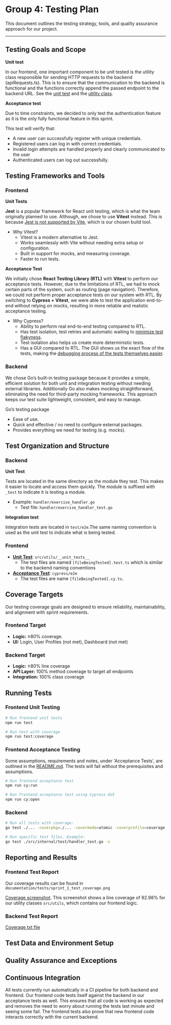 # Group 4: Testing Plan

This document outlines the testing strategy, tools, and quality assurance approach for our project.  

---

## Testing Goals and Scope  
**Unit test**

In our frontend, one important component to be unit tested is the utility class responsible for sending HTTP requests to the backend (apiRequests.ts). This is to ensure that the communication to the backend is functional and the functions correctly append the passed endpoint to the backend URL. See the [unit test](https://github.com/Onyelechie/WorkoutPal-Frontend/blob/3079c1eea150dfd967f67af3617622ff2c012460/src/utils/__unit_tests__/apiRequests.test.ts) and the [utility class](https://github.com/Onyelechie/WorkoutPal-Frontend/blob/3079c1eea150dfd967f67af3617622ff2c012460/src/utils/apiRequests.ts).

**Acceptance test**

Due to time constraints, we decided to only test the authentication feature as it is the only fully functional feature in this sprint.

This test will verify that:

- A new user can successfully register with unique credentials.
- Registered users can log in with correct credentials.
- Invalid login attempts are handled properly and clearly communicated to the user
- Authenticated users can log out successfully.

## Testing Frameworks and Tools  
### Frontend

**Unit Tests**

**Jest** is a popular framework for React unit testing, which is what the team originally planned to use. Although, we chose to use **Vitest** instead. This is because [Jest is not supported by Vite](https://jestjs.io/docs/getting-started), which is our chosen build tool. 

- Why Vitest?
    - Vitest is a modern alternative to Jest.
    - Works seamlessly with Vite without needing extra setup or configuration.
    - Built in support for mocks, and measuring coverage.
    - Faster to run tests.

**Acceptance Test**

We initially chose **React Testing Library (RTL)** with **Vitest** to perform our acceptance tests. However, due to the limitations of RTL, we had to mock certain parts of the system, such as routing (page navigation). Therefore, we could not perform proper acceptance tests on our system with RTL. By switching to **Cypress + Vitest**, we were able to test the application end-to-end without relying on mocks, resulting in more reliable and realistic acceptance testing.

- Why Cypress?
    - Ability to perform real end-to-end testing compared to RTL.
    - Has test isolation, test retries and automatic waiting to [minimize test flakyness](https://www.cypress.io/app#flake_resistance).
    - Test isolation also helps us create more deterministic tests.
    - Has a GUI compared to RTL. The GUI shows us the exact flow of the tests, making the [debugging process of the tests themselves easier](https://www.cypress.io/app#visual_debugging).

### Backend

We chose Go’s built-in testing package because it provides a simple, efficient solution for both unit and integration testing without needing external libraries. Additionally Go also makes mocking straightforward, eliminating the need for third-party mocking frameworks. This approach keeps our test suite lightweight, consistent, and easy to manage.

Go’s testing package

- Ease of use.
- Quick and effective / no need to configure external packages.
- Provides everything we need for testing (e.g. mocks).


## Test Organization and Structure  
### Backend

**Unit Test**

Tests are located in the same directory as the module they test. This makes it easier to locate and access them quickly. The module is suffixed with `_test` to indicate it is testing a module.

- Example:  `handler/exercise_handler.go`
    - Test file: `handler/exercise_handler_test.go`

**Integration test**

Integration tests are located in `test/e2e`.The same naming convention is used as the unit test to indicate what is being tested.

### Frontend

- [**Unit Test**](https://github.com/Onyelechie/WorkoutPal-Frontend/tree/main/src/utils/__unit_tests__): `src/utils/__unit_tests__`
    - The test files are named `[fileBeingTested].test.ts` which is similar to the backend naming conventions
- [**Acceptance Test**](https://github.com/Onyelechie/WorkoutPal-Frontend/tree/main/cypress/e2e): `cypress/e2e`
    - The test files are name `[fileBeingTested].cy.ts`.


## Coverage Targets  
Our testing coverage goals are designed to ensure reliability, maintainability, and alignment with sprint requirements.

### Frontend Target
- **Logic:** ≥80% coverage.
- **UI:** Login, User Profiles (not met), Dashboard (not met)
  
### Backend Target
- **Logic:** ≥80% line coverage
- **API Layer:** 100% method coverage to target all endpoints
- **Integration:** 100% class coverage

## Running Tests  
### Frontend Unit Testing

```bash
# Run frontend unit tests
npm run test

# Run test with coverage
npm run test:coverage
```

### Frontend Acceptance Testing

Some assumptions, requirements and notes, under 'Acceptance Tests', are outlined in the [README.md](https://github.com/Onyelechie/WorkoutPal-Frontend/blob/3079c1eea150dfd967f67af3617622ff2c012460/README.md).
The tests will fail without the prerequisites and assumptions.

```bash
# Run frontend acceptance test
npm run cy:run

# Run frontend acceptance test using Cypress GUI
npm run cy:open
```

### Backend
```bash
# Run all tests with coverage:
go test ./... -coverpkg=./... -covermode=atomic -coverprofile=coverage.out

# Run specific test files, Example:
go test ./src/internal/test/handler_test.go -v
```

## Reporting and Results  
### Frontend Test Report
Our coverage results can be found in `documentation/tests/sprint_1_test_coverage.png`

[Coverage screenshot](https://github.com/Onyelechie/WorkoutPal-Frontend/blob/3079c1eea150dfd967f67af3617622ff2c012460/documentation/tests/sprint_1_test_coverage.png). This screenshot shows a line coverage of 92.98% for our utility classes `src/utils`, which contains our frontend logic.

### Backend Test Report
[Coverage txt file](/coverage.txt)


## Test Data and Environment Setup  



## Quality Assurance and Exceptions  



## Continuous Integration
All tests currently run automatically in a CI pipeline for both backend and frontend. Our frontend code tests itself against the backend in our acceptance tests as well. This ensures that all code is working as expected and removes the need to worry about running the tests last minute and seeing some fail. The frontend tests also prove that new frontend code interacts correctly with the current backend.



